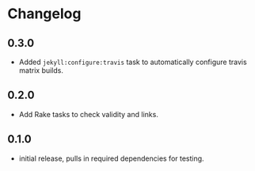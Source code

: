 # Changelog

## 0.3.0

* Added `jekyll:configure:travis` task to automatically configure travis matrix builds.

## 0.2.0

* Add Rake tasks to check validity and links.

## 0.1.0

* initial release, pulls in required dependencies for testing.